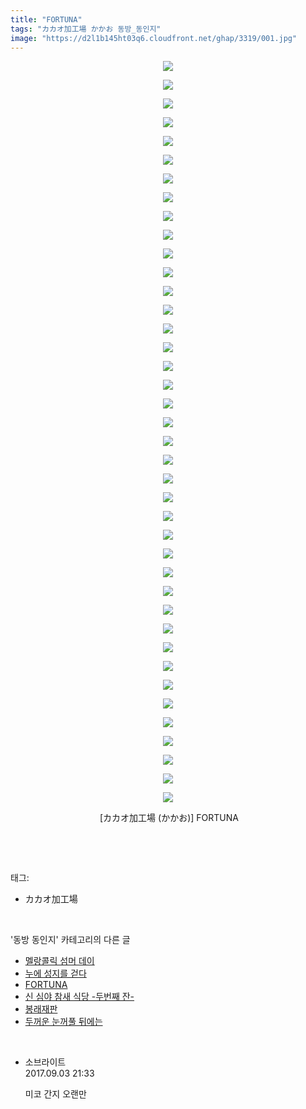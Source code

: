 ```yaml
---
title: "FORTUNA"
tags: "カカオ加工場 かかお 동방_동인지"
image: "https://d2l1b145ht03q6.cloudfront.net/ghap/3319/001.jpg"
---
```

<div class="article">
<p style="text-align: center; clear: none; float: none;"><img src="{{ site.imgserver1 }}/ghap/3319/001.jpg"/></p>
<p style="text-align: center; clear: none; float: none;"><img src="{{ site.imgserver1 }}/ghap/3319/002.jpg"/></p>
<p style="text-align: center; clear: none; float: none;"><img src="{{ site.imgserver1 }}/ghap/3319/003.jpg"/></p>
<p style="text-align: center; clear: none; float: none;"><img src="{{ site.imgserver1 }}/ghap/3319/004.jpg"/></p>
<p style="text-align: center; clear: none; float: none;"><img src="{{ site.imgserver1 }}/ghap/3319/005.jpg"/></p>
<p style="text-align: center; clear: none; float: none;"><img src="{{ site.imgserver1 }}/ghap/3319/006.jpg"/></p>
<p style="text-align: center; clear: none; float: none;"><img src="{{ site.imgserver1 }}/ghap/3319/007.jpg"/></p>
<p style="text-align: center; clear: none; float: none;"><img src="{{ site.imgserver1 }}/ghap/3319/008.jpg"/></p>
<p style="text-align: center; clear: none; float: none;"><img src="{{ site.imgserver1 }}/ghap/3319/009.jpg"/></p>
<p style="text-align: center; clear: none; float: none;"><img src="{{ site.imgserver1 }}/ghap/3319/010.jpg"/></p>
<p style="text-align: center; clear: none; float: none;"><img src="{{ site.imgserver1 }}/ghap/3319/011.jpg"/></p>
<p style="text-align: center; clear: none; float: none;"><img src="{{ site.imgserver1 }}/ghap/3319/012.jpg"/></p>
<p style="text-align: center; clear: none; float: none;"><img src="{{ site.imgserver1 }}/ghap/3319/013.jpg"/></p>
<p style="text-align: center; clear: none; float: none;"><img src="{{ site.imgserver1 }}/ghap/3319/014.jpg"/></p>
<p style="text-align: center; clear: none; float: none;"><img src="{{ site.imgserver1 }}/ghap/3319/015.jpg"/></p>
<p style="text-align: center; clear: none; float: none;"><img src="{{ site.imgserver1 }}/ghap/3319/016.jpg"/></p>
<p style="text-align: center; clear: none; float: none;"><img src="{{ site.imgserver1 }}/ghap/3319/017.jpg"/></p>
<p style="text-align: center; clear: none; float: none;"><img src="{{ site.imgserver1 }}/ghap/3319/018.jpg"/></p>
<p style="text-align: center; clear: none; float: none;"><img src="{{ site.imgserver1 }}/ghap/3319/019.jpg"/></p>
<p style="text-align: center; clear: none; float: none;"><img src="{{ site.imgserver1 }}/ghap/3319/020.jpg"/></p>
<p style="text-align: center; clear: none; float: none;"><img src="{{ site.imgserver1 }}/ghap/3319/021.jpg"/></p>
<p style="text-align: center; clear: none; float: none;"><img src="{{ site.imgserver1 }}/ghap/3319/022.jpg"/></p>
<p style="text-align: center; clear: none; float: none;"><img src="{{ site.imgserver1 }}/ghap/3319/023.jpg"/></p>
<p style="text-align: center; clear: none; float: none;"><img src="{{ site.imgserver1 }}/ghap/3319/024.jpg"/></p>
<p style="text-align: center; clear: none; float: none;"><img src="{{ site.imgserver1 }}/ghap/3319/025.jpg"/></p>
<p style="text-align: center; clear: none; float: none;"><img src="{{ site.imgserver1 }}/ghap/3319/026.jpg"/></p>
<p style="text-align: center; clear: none; float: none;"><img src="{{ site.imgserver1 }}/ghap/3319/027.jpg"/></p>
<p style="text-align: center; clear: none; float: none;"><img src="{{ site.imgserver1 }}/ghap/3319/028.jpg"/></p>
<p style="text-align: center; clear: none; float: none;"><img src="{{ site.imgserver1 }}/ghap/3319/029.jpg"/></p>
<p style="text-align: center; clear: none; float: none;"><img src="{{ site.imgserver1 }}/ghap/3319/030.jpg"/></p>
<p style="text-align: center; clear: none; float: none;"><img src="{{ site.imgserver1 }}/ghap/3319/031.jpg"/></p>
<p style="text-align: center; clear: none; float: none;"><img src="{{ site.imgserver1 }}/ghap/3319/032.jpg"/></p>
<p style="text-align: center; clear: none; float: none;"><img src="{{ site.imgserver1 }}/ghap/3319/033.jpg"/></p>
<p style="text-align: center; clear: none; float: none;"><img src="{{ site.imgserver1 }}/ghap/3319/034.jpg"/></p>
<p style="text-align: center; clear: none; float: none;"><img src="{{ site.imgserver1 }}/ghap/3319/035.jpg"/></p>
<p style="text-align: center; clear: none; float: none;"><img src="{{ site.imgserver1 }}/ghap/3319/036.jpg"/></p>
<p style="text-align: center; clear: none; float: none;"><img src="{{ site.imgserver1 }}/ghap/3319/037.jpg"/></p>
<p style="text-align: center; clear: none; float: none;"><img src="{{ site.imgserver1 }}/ghap/3319/038.jpg"/></p>
<p style="text-align: center; clear: none; float: none;"><img src="{{ site.imgserver1 }}/ghap/3319/039.jpg"/></p>
<p style="text-align: center; clear: none; float: none;"><img src="{{ site.imgserver1 }}/ghap/3319/040.jpg"/></p>
<p style="text-align: center; clear: none; float: none;"> [カカオ加工場 (かかお)] FORTUNA</p>
<p><br/></p>
</div><br/>
<div class="tagTrail">
<p>태그: </p>
<ul>
<li>カカオ加工場</li>
</ul>
</div><br/>
<div class="another">
<p>'동방 동인지' 카테고리의 다른 글</p>
<ul>
<li><a href="/ghap_3321">멜랑콜릭 섬머 데이</a></li>
<li><a href="/ghap_3320">누에 성지를 걷다</a></li>
<li><a href="/ghap_3319">FORTUNA</a></li>
<li><a href="/ghap_3314">신 심야 참새 식당 -두번째 잔-</a></li>
<li><a href="/ghap_3313">봉래재판</a></li>
<li><a href="/ghap_3312">두꺼운 눈꺼풀 뒤에는</a></li>
</ul>
</div><br/>
<div class="cb_module cb_fluid">
<div class="cb_wrt cb_profile">
<div class="comment">
<ul>
<li class="cb_thumb_off" id="comment15075531">
<div class="cb_comment_area">
<div class="cb_info_area">
<div class="cb_section">
<span class="cb_nick_name">소브라이트</span>
</div>
<div class="cb_section">
<span class="cb_date">2017.09.03 21:33 </span>
</div>
</div>
<div class="cb_dsc_comment">
<p class="cb_dsc">
											미코 간지 오랜만
										</p>
</div>
</div></li>
</ul>
</div>
</div><!-- commentList close -->
</div><br/>
